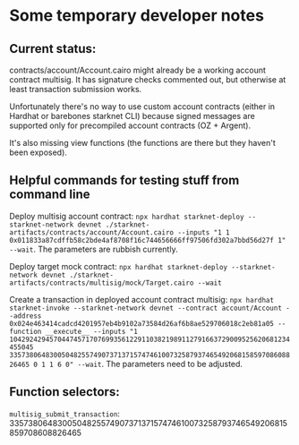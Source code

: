 # Some temporary developer notes

## Current status:

contracts/account/Account.cairo might already be a working account contract multisig. It has signature checks commented out, but otherwise at least transaction submission works.

Unfortunately there's no way to use custom account contracts (either in Hardhat or barebones starknet CLI) because signed messages are supported only for precompiled account contracts (OZ + Argent).

It's also missing view functions (the functions are there but they haven't been exposed).

## Helpful commands for testing stuff from command line

Deploy multisig account contract: `npx hardhat starknet-deploy --starknet-network devnet ./starknet-artifacts/contracts/account/Account.cairo --inputs "1 1 0x011833a87cdffb58c2bde4af8708f16c744656666ff97506fd302a7bbd56d27f 1" --wait`. The parameters are rubbish currently.

Deploy target mock contract: `npx hardhat starknet-deploy --starknet-network devnet ./starknet-artifacts/contracts/multisig/mock/Target.cairo --wait`

Create a transaction in deployed account contract multisig: `npx hardhat starknet-invoke --starknet-network devnet --contract account/Account --address 0x024e463414cadcd4201957eb4b9102a73584d26af6b8ae529706018c2eb81a05 --function __execute__ --inputs "1 1042924294570447457170769935612291103821989112791663729009525620681234455045 335738064830050482557490737137157474610073258793746549206815859708608826465 0 1 1 6 0" --wait`. The parameters need to be adjusted.

## Function selectors:

`multisig_submit_transaction`: 335738064830050482557490737137157474610073258793746549206815859708608826465

